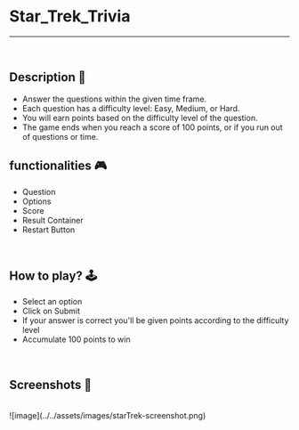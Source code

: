 # **Star_Trek_Trivia** 

---

<br>

## **Description 📃**
<!-- add your game description here  -->
- Answer the questions within the given time frame.
- Each question has a difficulty level: Easy, Medium, or Hard.
- You will earn points based on the difficulty level of the question.
- The game ends when you reach a score of 100 points, or if you run out of questions or time.


## **functionalities 🎮**
<!-- add functionalities over here -->
- Question
- Options
- Score
- Result Container
- Restart Button
<br>

## **How to play? 🕹️**
<!-- add the steps how to play games -->
- Select an option
- Click on Submit
- If your answer is correct you'll be given points according to the difficulty level
- Accumulate 100 points to win

<br>

## **Screenshots 📸**

<br>
<!-- add your screenshots like this -->
<!-- ![image](url) -->
![image](../../assets/images/starTrek-screenshot.png)

<br>
